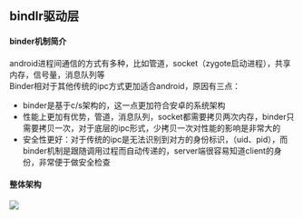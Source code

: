 ## bindlr驱动层
#### binder机制简介
android进程间通信的方式有多种，比如管道，socket（zygote启动进程），共享内存，信号量，消息队列等<br>
Binder相对于其他传统的ipc方式更加适合android，原因有三点：
* binder是基于c/s架构的，这一点更加符合安卓的系统架构
* 性能上更加有优势，管道，消息队列，socket都需要拷贝两次内存，binder只需要拷贝一次，对于底层的ipc形式，少拷贝一次对性能的影响是非常大的
* 安全性更好：对于传统的ipc是无法识别到对方的身份标识，（uid、pid），而binder机制是跟随调用过程而自动传递的，server端很容易知道client的身份，非常便于做安全检查
#### 整体架构
![](http://qiangbo-workspace.oss-cn-shanghai.aliyuncs.com/2017-01-15-AndroidAnatomy_Binder/Binder_Architecture.png)
